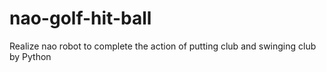 # nao-golf-hit-ball
Realize nao robot to complete the action of putting club and swinging club by Python
